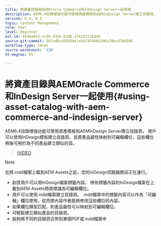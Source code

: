 ```yaml
---
title: 將資產目錄與AEMOracle Commerce和InDesign Server一起使用
description: AEM6.4目錄增強功能可使用資產模板和AEMInDesign Server建立目錄頁。  用戶可以使用InDesign模板建立目錄頁，並將產品屬性映射到可編輯欄位，這些欄位稍後可用於為不同產品建立類似的頁。
version: 6.4, 6.5
topic: Content Management
role: User
level: Beginner
exl-id: 45daa8e3-ce3b-43de-b3d6-276107215dd4
source-git-commit: 307ed6cd25d5be1e54145406b206a78ec878d548
workflow-type: tm+mt
source-wordcount: '220'
ht-degree: 0%

---
```


# 將資產目錄與AEMOracle Commerce和InDesign Server一起使用{#using-asset-catalog-with-aem-commerce-and-indesign-server}

AEM6.4目錄增強功能可使用資產模板和AEMInDesign Server建立目錄頁。  用戶可以使用InDesign模板建立目錄頁，並將產品屬性映射到可編輯欄位，這些欄位稍後可用於為不同產品建立類似的頁。

>[!VIDEO](https://video.tv.adobe.com/v/22540/)

>[!NOTE]
>
>在將\.indd檔案上載到AEM Assets之前，您的InDesign伺服器應該正在運行。

* 創意用戶可以用InDesign檔案標籤內容。 帶有標籤內容的InDesign檔案在上載到AEM Assets時將標識為可編輯欄位。
* 用戶可以使用\.indd檔案建立目錄頁。 \.indd檔案中的標籤內容可以作為「可編輯」欄位使用，從而使內容作者能夠修改這些欄位的內容。
* 如果欄位類型匹配，則產品屬性可以映射到可編輯欄位。
* 可輕鬆建立類似產品的目錄頁。
* 能夠將不同的目錄頁合併到單個PDF或\.indd檔案中
